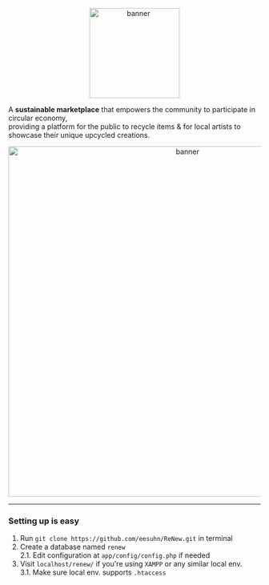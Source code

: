 <p align="center">
    <img src="https://github.com/eesuhn/ReNew/assets/102596628/0b9f799e-6e41-4a9b-bf48-8e513b47f81f" alt="banner" width="180" />
</p>

A <b>sustainable marketplace</b> that empowers the community to participate in circular economy, <br>
providing a platform for the public to recycle items & for local artists to showcase their unique upcycled creations.

<p align="center">
    <img src="https://github.com/eesuhn/ReNew/assets/102596628/20acb5c8-0461-4826-bd9e-69b3e43e406a" alt="banner" width="700" />
</p>

---

### Setting up is easy
1. Run `git clone https://github.com/eesuhn/ReNew.git` in terminal
2. Create a database named `renew` <br>
  2.1. Edit configuration at `app/config/config.php` if needed
3. Visit `localhost/renew/` if you're using `XAMPP` or any similar local env. <br>
  3.1. Make sure local env. supports `.htaccess`
